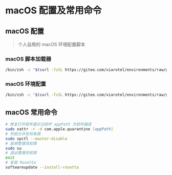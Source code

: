 # macOS 配置及常用命令

## macOS 配置

> 个人自用的 macOS 环境配置脚本

### macOS 脚本加载器

```zsh
/bin/zsh -c "$(curl -fsSL https://gitee.com/viarotel/environments/raw/gitee/apple/shell/main.sh)"
```

### macOS 环境配置

```zsh
/bin/zsh -c "$(curl -fsSL https://gitee.com/viarotel/environments/raw/gitee/apple/shell/macos/main.sh)"
```

## macOS 常用命令

```zsh
# 修复打开软件提示已损坏 appPath 为软件路径
sudo xattr -r -d com.apple.quarantine [appPath]
# 开启允许任何来源
sudo spctl --master-disable
# 启用管理员权限
sudo su
# 退出管理员权限
exit
# 安装 Rosetta
softwareupdate --install-rosetta
```
